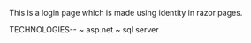 This is a login page which is made using identity in razor pages.

TECHNOLOGIES--
~ asp.net
~ sql server

